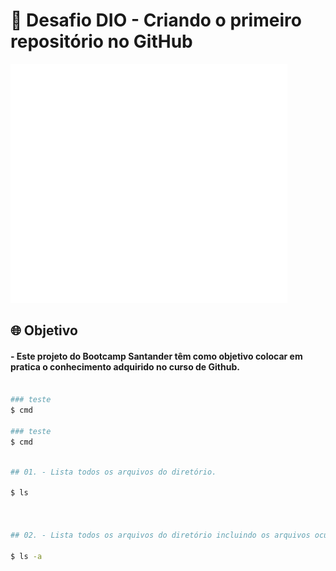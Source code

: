 # 🚀 Desafio DIO - Criando o primeiro repositório no GitHub

![teste](https://github.com/pacifyc/repositorioGitHub/blob/main/assets/santander.gif)

## 🌐 Objetivo

#### - Este projeto do Bootcamp Santander têm como objetivo colocar em pratica o conhecimento adquirido no curso de Github.

```bash

### teste
$ cmd

### teste
$ cmd

```

~~~bash

## 01. - Lista todos os arquivos do diretório.

$ ls



## 02. - Lista todos os arquivos do diretório incluindo os arquivos ocultos.

$ ls -a

~~~
 
